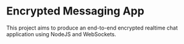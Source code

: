 # Encrypted Messaging App
This project aims to produce an end-to-end encrypted realtime chat application using NodeJS and WebSockets.
